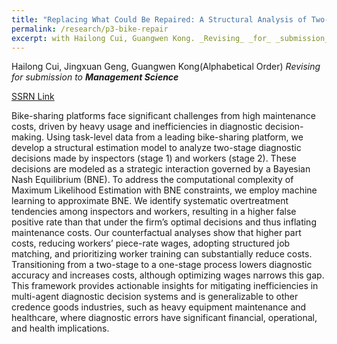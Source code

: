 ```yaml
---
title: "Replacing What Could Be Repaired: A Structural Analysis of Two-Stage Diagnostic Decisions in Managing Shared-Bike Returns"
permalink: /research/p3-bike-repair
excerpt: with Hailong Cui, Guangwen Kong. _Revising_ _for_ _submission_ _to_ **_Management_ _Science_**
---
```


Hailong Cui, Jingxuan Geng, Guangwen Kong(Alphabetical Order)
_Revising_ _for_ _submission_ _to_ **_Management_ _Science_**

[SSRN Link](https://papers.ssrn.com/sol3/papers.cfm?abstract_id=5504778)

Bike-sharing platforms face significant challenges from high maintenance costs, driven by heavy usage and inefficiencies in diagnostic decision-making. Using task-level data from a leading bike-sharing platform, we develop a structural estimation model to analyze two-stage diagnostic decisions made by inspectors (stage 1) and workers (stage 2). These decisions are modeled as a strategic interaction governed by a Bayesian Nash Equilibrium (BNE). To address the computational complexity of Maximum Likelihood Estimation with BNE constraints, we employ machine learning to approximate BNE. We identify systematic overtreatment tendencies among inspectors and workers, resulting in a higher false positive rate than that under the firm’s optimal decisions and thus inflating maintenance costs. Our counterfactual analyses show that higher part costs, reducing workers’ piece-rate wages, adopting structured job matching, and prioritizing worker training can substantially reduce costs. Transitioning from a two-stage to a one-stage process lowers diagnostic accuracy and increases costs, although optimizing wages narrows this gap. This framework provides actionable insights for mitigating inefficiencies in multi-agent diagnostic decision systems and is generalizable to other credence goods industries, such as heavy equipment maintenance and healthcare, where diagnostic errors have significant financial, operational, and health implications.

